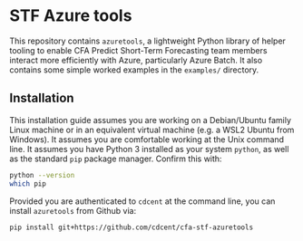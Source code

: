 # STF Azure tools

This repository contains `azuretools`, a lightweight Python library of helper tooling to enable CFA Predict Short-Term Forecasting team members interact more efficiently with Azure, particularly Azure Batch. It also contains some simple worked examples in the `examples/` directory.

## Installation

This installation guide assumes you are working on a Debian/Ubuntu family Linux machine or in an equivalent virtual machine (e.g. a WSL2 Ubuntu from Windows). It assumes you are comfortable working at the Unix command line. It assumes you have Python 3 installed as your system `python`, as well as the standard `pip` package manager. Confirm this with:

```bash
python --version
which pip
```

Provided you are authenticated to `cdcent` at the command line, you can install `azuretools` from Github via:

```bash
pip install git+https://github.com/cdcent/cfa-stf-azuretools
```
